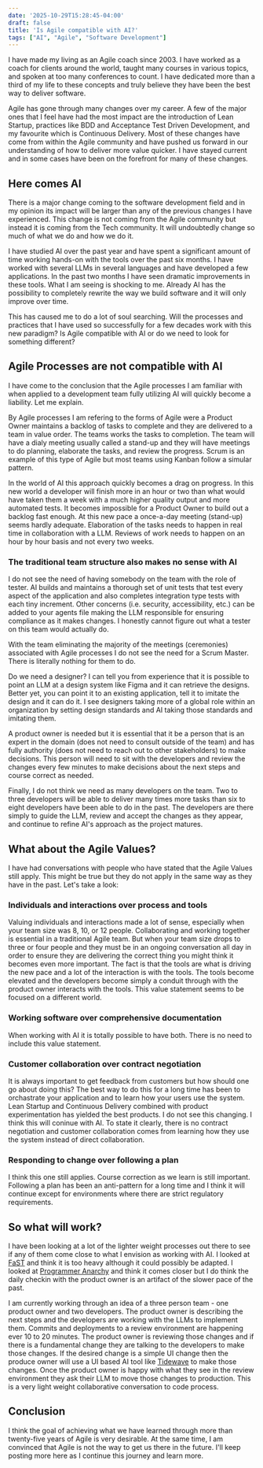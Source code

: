 ```yaml
---
date: '2025-10-29T15:28:45-04:00'
draft: false
title: 'Is Agile compatible with AI?'
tags: ["AI", "Agile", "Software Development"]
---
```


I have made my living as an Agile coach since 2003. I have worked as a coach for clients around the world, taught many courses in various topics, and spoken at too many conferences to count. I have dedicated more than a third of my life to these concepts and truly believe they have been the best way to deliver software.

Agile has gone through many changes over my career. A few of the major ones that I feel have had the most impact are the introduction of Lean Startup, practices like BDD and Acceptance Test Driven Development, and my favourite which is Continuous Delivery. Most of these changes have come from within the Agile community and have pushed us forward in our understanding of how to deliver more value quicker. I have stayed current and in some cases have been on the forefront for many of these changes.

## Here comes AI

There is a major change coming to the software development field and in my opinion its impact will be larger than any of the previous changes I have experienced. This change is not coming from the Agile community but instead it is coming from the Tech community. It will undoubtedly change so much of what we do and how we do it.

I have studied AI over the past year and have spent a significant amount of time working hands-on with the tools over the past six months. I have worked with several LLMs in several languages and have developed a few applications. In the past two months I have seen dramatic improvements in these tools. What I am seeing is shocking to me. Already AI has the possibility to completely rewrite the way we build software and it will only improve over time.

This has caused me to do a lot of soul searching. Will the processes and practices that I have used so successfully for a few decades work with this new paradigm? Is Agile compatible with AI or do we need to look for something different?

## Agile Processes are not compatible with AI

I have come to the conclusion that the Agile processes I am familiar with when applied to a development team fully utilizing AI will quickly become a liability. Let me explain.

By Agile processes I am refering to the forms of Agile were a Product Owner maintains a backlog of tasks to complete and they are delivered to a team in value order. The teams works the tasks to completion. The team will have a dialy meeting usually called a stand-up and they will have meetings to do planning, elaborate the tasks, and review the progress. Scrum is an example of this type of Agile but most teams using Kanban follow a simular pattern.

In the world of AI this approach quickly becomes a drag on progress. In this new world a developer will finish more in an hour or two than what would have taken them a week with a much higher quality output and more automated tests. It becomes impossible for a Product Owner to build out a backlog fast enough. At this new pace a once-a-day meeting (stand-up) seems hardly adequate. Elaboration of the tasks needs to happen in real time in collaboration with a LLM. Reviews of work needs to happen on an hour by hour basis and not every two weeks.

### The traditional team structure also makes no sense with AI

I do not see the need of having somebody on the team with the role of tester. AI builds and maintains a thorough set of unit tests that test every aspect of the application and also completes integration type tests with each tiny increment. Other concerns (i.e. security, accessibility, etc.) can be added to your agents file making the LLM responsible for ensuring compliance as it makes changes. I honestly cannot figure out what a tester on this team would actually do.

With the team eliminating the majority of the meetings (ceremonies) associated with Agile processes I do not see the need for a Scrum Master. There is literally nothing for them to do.

Do we need a designer? I can tell you from experience that it is possible to point an LLM at a design system like Figma and it can retrieve the designs. Better yet, you can point it to an existing application, tell it to imitate the design and it can do it. I see designers taking more of a global role within an organization by setting design standards and AI taking those standards and imitating them.

A product owner is needed but it is essential that it be a person that is an expert in the domain (does not need to consult outside of the team) and has fully authority (does not need to reach out to other stakeholders) to make decisions. This person will need to sit with the developers and review the changes every few minutes to make decisions about the next steps and course correct as needed.

Finally, I do not think we need as many developers on the team. Two to three developers will be able to deliver many times more tasks than six to eight developers have been able to do in the past. The developers are there simply to guide the LLM, review and accept the changes as they appear, and continue to refine AI's approach as the project matures.

## What about the Agile Values?

I have had conversations with people who have stated that the Agile Values still apply. This might be true but they do not apply in the same way as they have in the past. Let's take a look:

### Individuals and interactions over process and tools

Valuing individuals and interactions made a lot of sense, especially when your team size was 8, 10, or 12 people. Collaborating and working together is essential in a traditional Agile team. But when your team size drops to three or four people and they must be in an ongoing conversation all day in order to ensure they are delivering the correct thing you might think it becomes even more important. The fact is that the tools are what is driving the new pace and a lot of the interaction is with the tools. The tools become elevated and the developers become simply a conduit through with the product owner interacts with the tools. This value statement seems to be focused on a different world.

### Working software over comprehensive documentation

When working with AI it is totally possible to have both. There is no need to include this value statement.

### Customer collaboration over contract negotiation

It is always important to get feedback from customers but how should one go about doing this? The best way to do this for a long time has been to orchastrate your application and to learn how your users use the system. Lean Startup and Continuous Delivery combined with product experimentation has yielded the best products. I do not see this changing. I think this will coninue with AI. To state it clearly, there is no contract negotiation and customer collaboration comes from learning how they use the system instead of direct collaboration.

### Responding to change over following a plan

I think this one still applies. Course correction as we learn is still important. Following a plan has been an anti-pattern for a long time and I think it will continue except for environments where there are strict regulatory requirements.

## So what will work?

I have been looking at a lot of the lighter weight processes out there to see if any of them come close to what I envision as working with AI. I looked at [FaST](https://www.fastagile.io) and think it is too heavy although it could possibly be adapted. I looked at [Programmer Anarchy](https://martinjeeblog.com/2012/11/20/what-is-programmer-anarchy-and-does-it-have-a-future/) and think it comes closer but I do think the daily checkin with the product owner is an artifact of the slower pace of the past.

I am currently working through an idea of a three person team - one product owner and two developers. The product owner is describing the next steps and the developers are working with the LLMs to implement them. Commits and deployments to a review environment are happening ever 10 to 20 minutes. The product owner is reviewing those changes and if there is a fundamental change they are talking to the developers to make those changes. If the desired change is a simple UI change then the produce owner will use a UI based AI tool like [Tidewave](https://tidewave.ai) to make those changes. Once the product owner is happy with what they see in the review environment they ask their LLM to move those changes to production. This is a very light weight collaborative conversation to code process.

## Conclusion

I think the goal of achieving what we have learned through more than twenty-five years of Agile is very desirable. At the same time, I am convinced that Agile is not the way to get us there in the future. I'll keep posting more here as I continue this journey and learn more.
